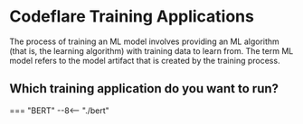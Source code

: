 # Codeflare Training Applications

The process of training an ML model involves providing an ML algorithm
(that is, the learning algorithm) with training data to learn
from. The term ML model refers to the model artifact that is created
by the training process.

## Which training application do you want to run?

=== "BERT"
    --8<-- "./bert"
